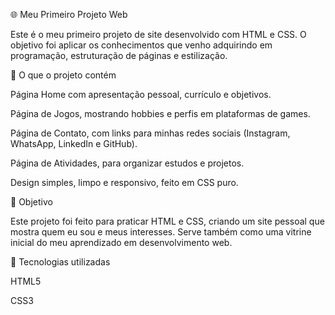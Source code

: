 🌐 Meu Primeiro Projeto Web

Este é o meu primeiro projeto de site desenvolvido com HTML e CSS.
O objetivo foi aplicar os conhecimentos que venho adquirindo em programação, estruturação de páginas e estilização.

📖 O que o projeto contém

Página Home com apresentação pessoal, currículo e objetivos.

Página de Jogos, mostrando hobbies e perfis em plataformas de games.

Página de Contato, com links para minhas redes sociais (Instagram, WhatsApp, LinkedIn e GitHub).

Página de Atividades, para organizar estudos e projetos.

Design simples, limpo e responsivo, feito em CSS puro.

🎯 Objetivo

Este projeto foi feito para praticar HTML e CSS, criando um site pessoal que mostra quem eu sou e meus interesses.
Serve também como uma vitrine inicial do meu aprendizado em desenvolvimento web.

🚀 Tecnologias utilizadas

HTML5

CSS3
